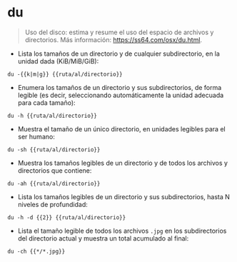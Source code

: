 # du

> Uso del disco: estima y resume el uso del espacio de archivos y directorios.
> Más información: <https://ss64.com/osx/du.html>.

- Lista los tamaños de un directorio y de cualquier subdirectorio, en la unidad dada (KiB/MiB/GiB):

`du -{{k|m|g}} {{ruta/al/directorio}}`

- Enumera los tamaños de un directorio y sus subdirectorios, de forma legible (es decir, seleccionando automáticamente la unidad adecuada para cada tamaño):

`du -h {{ruta/al/directorio}}`

- Muestra el tamaño de un único directorio, en unidades legibles para el ser humano:

`du -sh {{ruta/al/directorio}}`

- Muestra los tamaños legibles de un directorio y de todos los archivos y directorios que contiene:

`du -ah {{ruta/al/directorio}}`

- Lista los tamaños legibles de un directorio y sus subdirectorios, hasta N niveles de profundidad:

`du -h -d {{2}} {{ruta/al/directorio}}`

- Lista el tamaño legible de todos los archivos `.jpg` en los subdirectorios del directorio actual y muestra un total acumulado al final:

`du -ch {{*/*.jpg}}`
